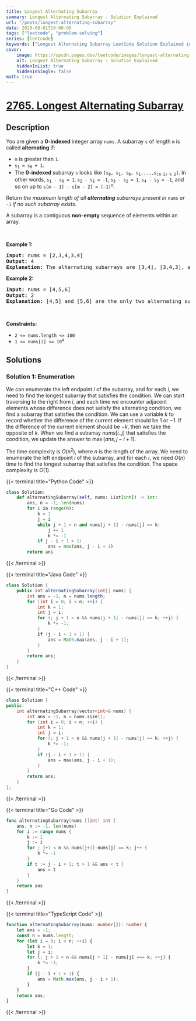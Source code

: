 ```yaml
---
title: Longest Alternating Subarray
summary: Longest Alternating Subarray - Solution Explained
url: "/posts/longest-alternating-subarray"
date: 2020-08-01T19:00:00
tags: ["leetcode", "problem-solving"]
series: [leetcode]
keywords: ["Longest Alternating Subarray LeetCode Solution Explained in all languages", "2765", "leetcode question 2765", "Longest Alternating Subarray", "LeetCode", "leetcode solution in Python3 C++ Java Go PHP Ruby Swift TypeScript Rust C# JavaScript C", "GeeksforGeeks", "InterviewBit", "Coding Ninjas", "HackerRank", "HackerEarth", "CodeChef", "TopCoder", "AlgoExpert", "freeCodeCamp", "Codeforces", "GitHub", "AtCoder", "Samir Paul"]
cover:
    image: https://spcdn.pages.dev/leetcode/images/longest-alternating-subarray.webp
    alt: Longest Alternating Subarray - Solution Explained
    hiddenInList: true
    hiddenInSingle: false
math: true
---
```



# [2765. Longest Alternating Subarray](https://leetcode.com/problems/longest-alternating-subarray)


## Description

<p>You are given a <strong>0-indexed</strong> integer array <code>nums</code>. A subarray <code>s</code> of length <code>m</code> is called <strong>alternating</strong> if:</p>

<ul>
	<li><code>m</code> is greater than <code>1</code>.</li>
	<li><code>s<sub>1</sub> = s<sub>0</sub> + 1</code>.</li>
	<li>The <strong>0-indexed</strong> subarray <code>s</code> looks like <code>[s<sub>0</sub>, s<sub>1</sub>, s<sub>0</sub>, s<sub>1</sub>,...,s<sub>(m-1) % 2</sub>]</code>. In other words, <code>s<sub>1</sub> - s<sub>0</sub> = 1</code>, <code>s<sub>2</sub> - s<sub>1</sub> = -1</code>, <code>s<sub>3</sub> - s<sub>2</sub> = 1</code>, <code>s<sub>4</sub> - s<sub>3</sub> = -1</code>, and so on up to <code>s[m - 1] - s[m - 2] = (-1)<sup>m</sup></code>.</li>
</ul>

<p>Return <em>the maximum length of all <strong>alternating</strong> subarrays present in </em><code>nums</code> <em>or </em><code>-1</code><em> if no such subarray exists</em><em>.</em></p>

<p>A subarray is a contiguous <strong>non-empty</strong> sequence of elements within an array.</p>

<p>&nbsp;</p>
<p><strong class="example">Example 1:</strong></p>

<pre>
<strong>Input:</strong> nums = [2,3,4,3,4]
<strong>Output:</strong> 4
<strong>Explanation:</strong> The alternating subarrays are [3,4], [3,4,3], and [3,4,3,4]. The longest of these is [3,4,3,4], which is of length 4.
</pre>

<p><strong class="example">Example 2:</strong></p>

<pre>
<strong>Input:</strong> nums = [4,5,6]
<strong>Output:</strong> 2
<strong>Explanation:</strong> [4,5] and [5,6] are the only two alternating subarrays. They are both of length 2.
</pre>

<p>&nbsp;</p>
<p><strong>Constraints:</strong></p>

<ul>
	<li><code>2 &lt;= nums.length &lt;= 100</code></li>
	<li><code>1 &lt;= nums[i] &lt;= 10<sup>4</sup></code></li>
</ul>

## Solutions

### Solution 1: Enumeration

We can enumerate the left endpoint $i$ of the subarray, and for each $i$, we need to find the longest subarray that satisfies the condition. We can start traversing to the right from $i$, and each time we encounter adjacent elements whose difference does not satisfy the alternating condition, we find a subarray that satisfies the condition. We can use a variable $k$ to record whether the difference of the current element should be $1$ or $-1$. If the difference of the current element should be $-k$, then we take the opposite of $k$. When we find a subarray $nums[i..j]$ that satisfies the condition, we update the answer to $\max(ans, j - i + 1)$.

The time complexity is $O(n^2)$, where $n$ is the length of the array. We need to enumerate the left endpoint $i$ of the subarray, and for each $i$, we need $O(n)$ time to find the longest subarray that satisfies the condition. The space complexity is $O(1)$.

<!-- tabs:start -->

{{< terminal title="Python Code" >}}
```python
class Solution:
    def alternatingSubarray(self, nums: List[int]) -> int:
        ans, n = -1, len(nums)
        for i in range(n):
            k = 1
            j = i
            while j + 1 < n and nums[j + 1] - nums[j] == k:
                j += 1
                k *= -1
            if j - i + 1 > 1:
                ans = max(ans, j - i + 1)
        return ans
```
{{< /terminal >}}

{{< terminal title="Java Code" >}}
```java
class Solution {
    public int alternatingSubarray(int[] nums) {
        int ans = -1, n = nums.length;
        for (int i = 0; i < n; ++i) {
            int k = 1;
            int j = i;
            for (; j + 1 < n && nums[j + 1] - nums[j] == k; ++j) {
                k *= -1;
            }
            if (j - i + 1 > 1) {
                ans = Math.max(ans, j - i + 1);
            }
        }
        return ans;
    }
}
```
{{< /terminal >}}

{{< terminal title="C++ Code" >}}
```cpp
class Solution {
public:
    int alternatingSubarray(vector<int>& nums) {
        int ans = -1, n = nums.size();
        for (int i = 0; i < n; ++i) {
            int k = 1;
            int j = i;
            for (; j + 1 < n && nums[j + 1] - nums[j] == k; ++j) {
                k *= -1;
            }
            if (j - i + 1 > 1) {
                ans = max(ans, j - i + 1);
            }
        }
        return ans;
    }
};
```
{{< /terminal >}}

{{< terminal title="Go Code" >}}
```go
func alternatingSubarray(nums []int) int {
	ans, n := -1, len(nums)
	for i := range nums {
		k := 1
		j := i
		for ; j+1 < n && nums[j+1]-nums[j] == k; j++ {
			k *= -1
		}
		if t := j - i + 1; t > 1 && ans < t {
			ans = t
		}
	}
	return ans
}
```
{{< /terminal >}}

{{< terminal title="TypeScript Code" >}}
```ts
function alternatingSubarray(nums: number[]): number {
    let ans = -1;
    const n = nums.length;
    for (let i = 0; i < n; ++i) {
        let k = 1;
        let j = i;
        for (; j + 1 < n && nums[j + 1] - nums[j] === k; ++j) {
            k *= -1;
        }
        if (j - i + 1 > 1) {
            ans = Math.max(ans, j - i + 1);
        }
    }
    return ans;
}
```
{{< /terminal >}}

<!-- tabs:end -->

<!-- end -->
